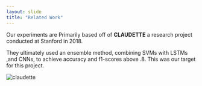 ```yaml
---
layout: slide
title: "Related Work"
---
```

Our experiments are Primarily based off of **CLAUDETTE** a research project conducted at Stanford in 2018. 

They ultimately used an ensemble method, combining SVMs with LSTMs ,and CNNs, to achieve accuracy and f1-scores above .8. This was our target for this project. 

![claudette](assets/img/claudette.png)
